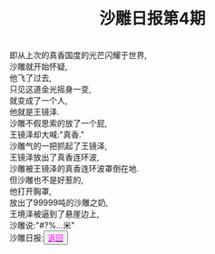 <html>
	<head>
		<title>沙雕日报</title>
		 <style type="text/css">
			<!--
				.red{color:#FF0000}
				.green{color:#00FF00}
				.purple{color: #FF00FF}
			-->
		</style>
	</head>
	<body>
		<div><h1><center>沙雕日报第4期</center></h1></div>
	<div>
	  <br>即从上次的真香国度的光芒闪耀于世界,
    <br>沙雕就开始怀疑,
    <br>他飞了过去,
    <br>只见这道金光摇身一变,
    <br>就变成了一个人,
    <br>他就是王镜泽.
    <br>沙雕不假思索的放了一个屁,
    <br>王镜泽却大喊:"真香."
    <br>沙雕气的一把抓起了王镜泽,
    <br>王镜泽放出了真香连环波,
    <br>沙雕被王镜泽的真香连环波罩倒在地.
    <br>但沙雕也不是好惹的,
    <br>他打开胸罩,
    <br>放出了99999吨的沙雕之奶,
    <br>王境泽被逼到了悬崖边上,
    <br>沙雕说:"#?%...米"
	</div>
		<div>沙雕日报:<button title="back"><a href="https://zhouningyuan1234.github.io/yyy-Sand-sculpture-daily/"><span class="purple">返回</span></a></button></div>
	</body>
</html>
